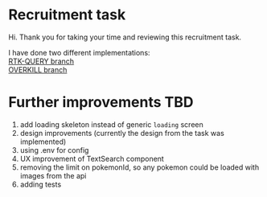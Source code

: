 # Recruitment task

Hi. Thank you for taking your time and reviewing this recruitment task.

I have done two different implementations:  
[RTK-QUERY branch](https://github.com/skayka/rn-recruitment-task/tree/RTK-query)  
[OVERKILL branch](https://github.com/skayka/rn-recruitment-task/tree/overkill)

# Further improvements TBD

1. add loading skeleton instead of generic `loading` screen
2. design improvements (currently the design from the task was implemented)
3. using .env for config
4. UX improvement of TextSearch component
5. removing the limit on pokemonId, so any pokemon could be loaded with images from the api
6. adding tests
